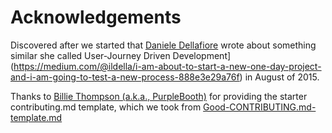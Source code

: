 # Acknowledgements

<!--Another part of front matter is an acknowledgement, which is written by the author and acknowledges those who have helped him/her in the writing of the publication.-->

Discovered after we started that [Daniele Dellafiore](https://medium.com/@ildella) wrote  about something similar she called User-Journey Driven Development](https://medium.com/@ildella/i-am-about-to-start-a-new-one-day-project-and-i-am-going-to-test-a-new-process-888e3e29a76f) in August of 2015.

Thanks to [Billie Thompson (a.k.a., PurpleBooth)](https://github.com/PurpleBooth) for providing the starter contributing.md template, which we took from [Good-CONTRIBUTING.md-template.md](https://gist.github.com/PurpleBooth/b24679402957c63ec426)
